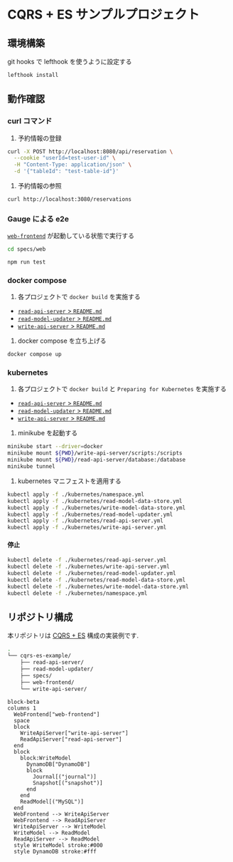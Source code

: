 # CQRS + ES サンプルプロジェクト

## 環境構築

git hooks で lefthook を使うように設定する

```sh
lefthook install
```

## 動作確認

### curl コマンド

1. 予約情報の登録

```sh
curl -X POST http://localhost:8080/api/reservation \
  --cookie "userId=test-user-id" \
  -H "Content-Type: application/json" \
  -d '{"tableId": "test-table-id"}'
```

1. 予約情報の参照

```sh
curl http://localhost:3080/reservations
```

### Gauge による e2e

[`web-frontend`](./web-frontend/README.md) が起動している状態で実行する

```sh
cd specs/web

npm run test
```

### docker compose

1. 各プロジェクトで `docker build` を実施する

- [`read-api-server` > `README.md`](./read-api-server/README.md)
- [`read-model-updater` > `README.md`](./read-model-updater/README.md)
- [`write-api-server` > `README.md`](./write-api-server/README.md)

1. docker compose を立ち上げる

```sh
docker compose up
```

### kubernetes

1. 各プロジェクトで `docker build` と `Preparing for Kubernetes` を実施する

- [`read-api-server` > `README.md`](./read-api-server/README.md)
- [`read-model-updater` > `README.md`](./read-model-updater/README.md)
- [`write-api-server` > `README.md`](./write-api-server/README.md)

1. minikube を起動する

```sh
minikube start --driver=docker
minikube mount ${PWD}/write-api-server/scripts:/scripts
minikube mount ${PWD}/read-api-server/database:/database
minikube tunnel
```

1. kubernetes マニフェストを適用する

```sh
kubectl apply -f ./kubernetes/namespace.yml
kubectl apply -f ./kubernetes/read-model-data-store.yml
kubectl apply -f ./kubernetes/write-model-data-store.yml
kubectl apply -f ./kubernetes/read-model-updater.yml
kubectl apply -f ./kubernetes/read-api-server.yml
kubectl apply -f ./kubernetes/write-api-server.yml
```

#### 停止

```sh
kubectl delete -f ./kubernetes/read-api-server.yml
kubectl delete -f ./kubernetes/write-api-server.yml
kubectl delete -f ./kubernetes/read-model-updater.yml
kubectl delete -f ./kubernetes/read-model-data-store.yml
kubectl delete -f ./kubernetes/write-model-data-store.yml
kubectl delete -f ./kubernetes/namespace.yml
```

## リポジトリ構成

本リポジトリは [CQRS + ES](https://zenn.dev/kuramapommel/articles/self-study_actor-model-using-akka#cqrs-%2B-es) 構成の実装例です.

```bash
.
└── cqrs-es-example/
    ├── read-api-server/
    ├── read-model-updater/
    ├── specs/
    ├── web-frontend/
    └── write-api-server/
```

```mermaid
block-beta
columns 1
  WebFrontend["web-frontend"]
  space
  block
    WriteApiServer["write-api-server"]
    ReadApiServer["read-api-server"]
  end
  block
    block:WriteModel
      DynamoDB["DynamoDB"]
      block
        Journal[("journal")]
        Snapshot[("snapshot")]
      end
    end
    ReadModel[("MySQL")]
  end
  WebFrontend --> WriteApiServer
  WebFrontend --> ReadApiServer
  WriteApiServer --> WriteModel
  WriteModel --> ReadModel
  ReadApiServer --> ReadModel
  style WriteModel stroke:#000
  style DynamoDB stroke:#fff
```
